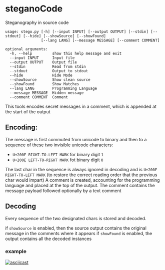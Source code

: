 # steganoCode
Steganography in source code

```
usage: stego.py [-h] [--input INPUT] [--output OUTPUT] [--stdin] [--stdout] [--hide] [--showSource] [--showFound]
                [--lang LANG] [--message MESSAGE] [--comment COMMENT]

optional arguments:
  -h, --help         show this help message and exit
  --input INPUT      Input file
  --output OUTPUT    Output file
  --stdin            Read from stdin
  --stdout           Output to stdout
  --hide             Hide Mode
  --showSource       Show clean source
  --showFound        Show Matches
  --lang LANG        Programming Language
  --message MESSAGE  Hidden message
  --comment COMMENT  Comment

```

This tools encodes secret messages in a comment, which is appended at the start of the output


## Encoding:

The message is first commuted from unicode to binary and then to a sequence of these two invisible unicode characters:
* `U+200F RIGHT-TO-LEFT MARK` for binary digit `1`
* `U+200E LEFT-TO-RIGHT MARK` fot binary digit `0`

The last char in the sequence is always ignored in decoding and is `U+200F RIGHT-TO-LEFT MARK` (to restore the correct reading order that the previous char would impart)
A comment is created, accounting for the programming language and placed at the top of the output.
The comment contains the message payload followed optionally by a text comment

## Decoding

Every sequence of the two designated chars is stored and decoded.

if `showSource` is enabled, then the source output contains the original message in the comments where it appears
if `showFound` is enabled, the output contains all the decoded instances


### example
[![asciicast](https://asciinema.org/a/eNpUFJp7b3q68Bwx0x1Ak0E0j.svg)](https://asciinema.org/a/eNpUFJp7b3q68Bwx0x1Ak0E0j)
